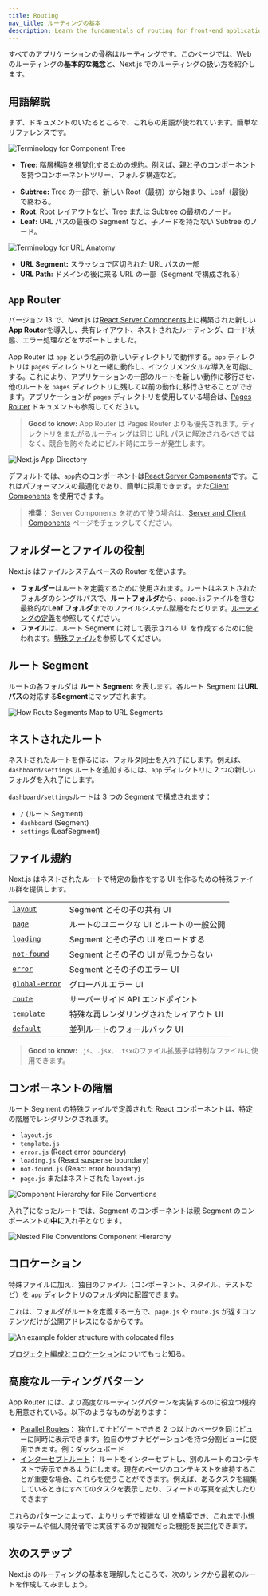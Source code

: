 ```yaml
---
title: Routing
nav_title: ルーティングの基本
description: Learn the fundamentals of routing for front-end applications.
---
```


すべてのアプリケーションの骨格はルーティングです。このページでは、Web のルーティングの**基本的な概念**と、Next.js でのルーティングの扱い方を紹介します。

## 用語解説

まず、ドキュメントのいたるところで、これらの用語が使われています。簡単なリファレンスです。

![Terminology for Component Tree](../../assets/terminology-component-tree.svg)

- **Tree:** 階層構造を視覚化するための規約。例えば、親と子のコンポーネントを持つコンポーネントツリー、フォルダ構造など。
<!-- textlint-disable -->
- **Subtree:** Tree の一部で、新しい Root（最初）から始まり、Leaf（最後）で終わる。
- **Root**: Root レイアウトなど、Tree または Subtree の最初のノード。
- **Leaf:** URL パスの最後の Segment など、子ノードを持たない Subtree のノード。
<!-- textlint-enable -->

![Terminology for URL Anatomy](../../assets/terminology-url-anatomy.svg)

- **URL Segment:** スラッシュで区切られた URL パスの一部
- **URL Path:** ドメインの後に来る URL の一部（Segment で構成される）

## `App` Router

<!-- textlint-disable -->

バージョン 13 で、Next.js は[React Server Components](/docs/app-router/building-your-application/rendering/server-components)上に構築された新しい**App Router**を導入し、共有レイアウト、ネストされたルーティング、ロード状態、エラー処理などをサポートしました。

<!-- textlint-enable -->

App Router は `app` という名前の新しいディレクトリで動作する。`app` ディレクトリは `pages` ディレクトリと一緒に動作し、インクリメンタルな導入を可能にする。これにより、アプリケーションの一部のルートを新しい動作に移行させ、他のルートを `pages` ディレクトリに残して以前の動作に移行させることができます。アプリケーションが `pages` ディレクトリを使用している場合は、[Pages Router](https://nextjs.org/docs/pages/building-your-application/routing) ドキュメントも参照してください。

> **Good to know:** App Router は Pages Router よりも優先されます。ディレクトリをまたがるルーティングは同じ URL パスに解決されるべきではなく、競合を防ぐためにビルド時にエラーが発生します。

![Next.js App Directory](../../assets/next-router-directories.svg)

デフォルトでは、`app`内のコンポーネントは[React Server Components](/docs/app-router/building-your-application/rendering/server-components)です。これはパフォーマンスの最適化であり、簡単に採用できます。また[Client Components](/docs/app-router/building-your-application/rendering/client-components) を使用できます。

> **推奨**： Server Components を初めて使う場合は、[Server and Client Components](/docs/app-router/getting-started/react-essentials) ページをチェックしてください。

## フォルダーとファイルの役割

Next.js はファイルシステムベースの Router を使います。

- **フォルダー**はルートを定義するために使用されます。ルートはネストされたフォルダのシングルパスで、**ルートフォルダ**から、`page.js`ファイルを含む最終的な**Leaf フォルダ**までのファイルシステム階層をたどります。[ルーティングの定義](/docs/app-router/building-your-application/routing/defining-routes)を参照してください。
- **ファイル**は、ルート Segment に対して表示される UI を作成するために使われます。[特殊ファイル](#ファイル規約)を参照してください。

## ルート Segment

ルートの各フォルダは **ルート Segment** を表します。各ルート Segment は**URL パス**の対応する**Segment**にマップされます。

![How Route Segments Map to URL Segments](../../assets/route-segments-to-path-segments.svg)

## ネストされたルート

ネストされたルートを作るには、フォルダ同士を入れ子にします。例えば、`dashboard/settings` ルートを追加するには、`app` ディレクトリに 2 つの新しいフォルダを入れ子にします。

`dashboard/settings`ルートは 3 つの Segment で構成されます：

- `/` (ルート Segment)
- `dashboard` (Segment)
- `settings` (LeafSegment)

## ファイル規約

Next.js はネストされたルートで特定の動作をする UI を作るための特殊ファイル群を提供します。

|                                                                                                 |                                                                                                     |
| ----------------------------------------------------------------------------------------------- | --------------------------------------------------------------------------------------------------- |
| [`layout`](/docs/app-router/building-your-application/routing/pages-and-layouts#レイアウト)     | Segment とその子の共有 UI                                                                           |
| [`page`](/docs/app-router/building-your-application/routing/pages-and-layouts#ページ)           | ルートのユニークな UI とルートの一般公開                                                            |
| [`loading`](/docs/app-router/building-your-application/routing/loading-ui-and-streaming)        | Segment とその子の UI をロードする                                                                  |
| [`not-found`](/docs/app-router/api-reference/file-conventions/not-found)                        | Segment とその子の UI が見つからない                                                                |
| [`error`](/docs/app-router/building-your-application/routing/error-handling)                    | Segment とその子のエラー UI                                                                         |
| [`global-error`](/docs/app-router/building-your-application/routing/error-handling)             | グローバルエラー UI                                                                                 |
| [`route`](/docs/app-router/building-your-application/routing/route-handlers)                    | サーバーサイド API エンドポイント                                                                   |
| [`template`](/docs/app-router/building-your-application/routing/pages-and-layouts#テンプレート) | 特殊な再レンダリングされたレイアウト UI                                                             |
| [`default`](/docs/app-router/api-reference/file-conventions/default)                            | [並列ルート](/docs/app-router/building-your-application/routing/parallel-routes)のフォールバック UI |

> **Good to know:** `.js`、`.jsx`、`.tsx`のファイル拡張子は特別なファイルに使用できます。

## コンポーネントの階層

ルート Segment の特殊ファイルで定義された React コンポーネントは、特定の階層でレンダリングされます。

- `layout.js`
- `template.js`
- `error.js` (React error boundary)
- `loading.js` (React suspense boundary)
- `not-found.js` (React error boundary)
- `page.js` またはネストされた `layout.js`

![Component Hierarchy for File Conventions](../../assets/file-conventions-component-hierarchy.svg)

入れ子になったルートでは、Segment のコンポーネントは親 Segment のコンポーネントの**中に**入れ子となります。

![Nested File Conventions Component Hierarchy](../../assets/nested-file-conventions-component-hierarchy.svg)

## コロケーション

特殊ファイルに加え、独自のファイル（コンポーネント、スタイル、テストなど）を `app` ディレクトリのフォルダ内に配置できます。

これは、フォルダがルートを定義する一方で、`page.js` や `route.js` が返すコンテンツだけが公開アドレスになるからです。

![An example folder structure with colocated files](../../assets/project-organization-colocation.svg)

[プロジェクト編成とコロケーション](/docs/app-router/building-your-application/routing/colocation)についてもっと知る。

## 高度なルーティングパターン

App Router には、より高度なルーティングパターンを実装するのに役立つ規約も用意されている。以下のようなものがあります：

- [Parallel Routes](/docs/app-router/building-your-application/routing/parallel-routes)： 独立してナビゲートできる 2 つ以上のページを同じビューに同時に表示できます。独自のサブナビゲーションを持つ分割ビューに使用できます。例：ダッシュボード
- [インターセプトルート](/docs/app-router/building-your-application/routing/intercepting-routes)： ルートをインターセプトし、別のルートのコンテキストで表示できるようにします。現在のページのコンテキストを維持することが重要な場合、これらを使うことができます。例えば、あるタスクを編集しているときにすべてのタスクを表示したり、フィードの写真を拡大したりできます

これらのパターンによって、よりリッチで複雑な UI を構築でき、これまで小規模なチームや個人開発者では実装するのが複雑だった機能を民主化できます。

## 次のステップ

Next.js のルーティングの基本を理解したところで、次のリンクから最初のルートを作成してみましょう。
